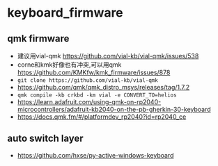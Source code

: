 # keyboard_firmware
## qmk firmware
  * 建议用vial-qmk https://github.com/vial-kb/vial-qmk/issues/538
  * corne和kmk好像也有冲突,可以用qmk https://github.com/KMKfw/kmk_firmware/issues/878
  * `git clone https://github.com/vial-kb/vial-qmk`
  * https://github.com/qmk/qmk_distro_msys/releases/tag/1.7.2
  * `qmk compile -kb crkbd -km vial -e CONVERT_TO=helios`
  * https://learn.adafruit.com/using-qmk-on-rp2040-microcontrollers/adafruit-kb2040-on-the-pb-gherkin-30-keyboard
  * https://docs.qmk.fm/#/platformdev_rp2040?id=rp2040_ce
## auto switch layer
  * https://github.com/hxse/py-active-windows-keyboard

